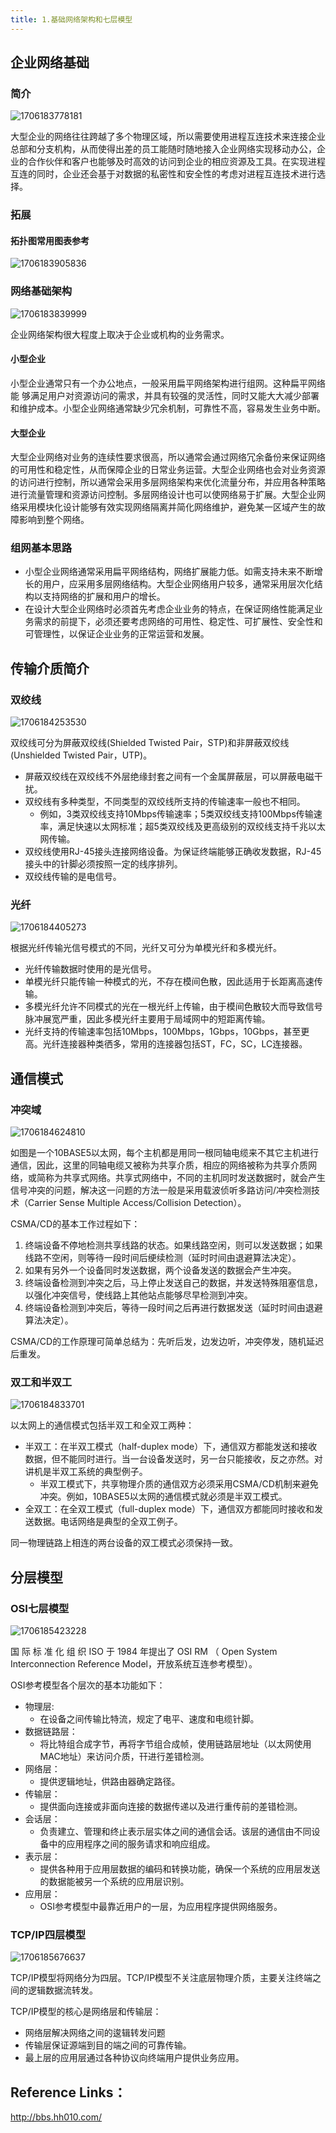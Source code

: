 ```yaml
---
title: 1.基础网络架构和七层模型
---
```

## 企业网络基础

### 简介

![1706183778181](images/1706183778181.png)

大型企业的网络往往跨越了多个物理区域，所以需要使用进程互连技术来连接企业总部和分支机构，从而使得出差的员工能随时随地接入企业网络实现移动办公，企业的合作伙伴和客户也能够及时高效的访问到企业的相应资源及工具。在实现进程互连的同时，企业还会基于对数据的私密性和安全性的考虑对进程互连技术进行选择。

### 拓展

#### 拓扑图常用图表参考

![1706183905836](images/1706183905836.png)

### 网络基础架构

![1706183839999](images/1706183839999.png)

企业网络架构很大程度上取决于企业或机构的业务需求。

#### 小型企业

小型企业通常只有一个办公地点，一般采用扁平网络架构进行组网。这种扁平网络能
够满足用户对资源访问的需求，并具有较强的灵活性，同时又能大大减少部署和维护成本。小型企业网络通常缺少冗余机制，可靠性不高，容易发生业务中断。

#### 大型企业

大型企业网络对业务的连续性要求很高，所以通常会通过网络冗余备份来保证网络的可用性和稳定性，从而保障企业的日常业务运营。大型企业网络也会对业务资源的访问进行控制，所以通常会采用多层网络架构来优化流量分布，并应用各种策略进行流量管理和资源访问控制。多层网络设计也可以使网络易于扩展。大型企业网络采用模块化设计能够有效实现网络隔离并简化网络维护，避免某一区域产生的故障影响到整个网络。

### 组网基本思路

* 小型企业网络通常采用扁平网络结构，网络扩展能力低。如需支持未来不断增长的用户，应采用多层网络结构。大型企业网络用户较多，通常采用层次化结构以支持网络的扩展和用户的增长。
* 在设计大型企业网络时必须首先考虑企业业务的特点，在保证网络性能满足业务需求的前提下，必须还要考虑网络的可用性、稳定性、可扩展性、安全性和可管理性，以保证企业业务的正常运营和发展。

## 传输介质简介

### 双绞线

![1706184253530](images/1706184253530.png)

双绞线可分为屏蔽双绞线(Shielded Twisted Pair，STP)和非屏蔽双绞线(Unshielded Twisted Pair，UTP)。

* 屏蔽双绞线在双绞线不外层绝缘封套之间有一个金属屏蔽层，可以屏蔽电磁干扰。
* 双绞线有多种类型，不同类型的双绞线所支持的传输速率一般也不相同。
  * 例如，3类双绞线支持10Mbps传输速率；5类双绞线支持100Mbps传输速率，满足快速以太网标准；超5类双绞线及更高级别的双绞线支持千兆以太网传输。
* 双绞线使用RJ-45接头连接网络设备。为保证终端能够正确收发数据，RJ-45接头中的针脚必须按照一定的线序排列。
* 双绞线传输的是电信号。

### 光纤

![1706184405273](images/1706184405273.png)

根据光纤传输光信号模式的不同，光纤又可分为单模光纤和多模光纤。

* 光纤传输数据时使用的是光信号。
* 单模光纤只能传输一种模式的光，不存在模间色散，因此适用于长距离高速传输。
* 多模光纤允许不同模式的光在一根光纤上传输，由于模间色散较大而导致信号脉冲展宽严重，因此多模光纤主要用于局域网中的短距离传输。
* 光纤支持的传输速率包括10Mbps，100Mbps，1Gbps，10Gbps，甚至更高。光纤连接器种类徆多，常用的连接器包括ST，FC，SC，LC连接器。

## 通信模式

### 冲突域

![1706184624810](images/1706184624810.png)

如图是一个10BASE5以太网，每个主机都是用同一根同轴电缆来不其它主机进行通信，因此，这里的同轴电缆又被称为共享介质，相应的网络被称为共享介质网络，或简称为共享式网络。共享式网络中，不同的主机同时发送数据时，就会产生信号冲突的问题，解决这一问题的方法一般是采用载波侦听多路访问/冲突检测技术（Carrier Sense Multiple Access/Collision Detection）。

CSMA/CD的基本工作过程如下：

1. 终端设备不停地检测共享线路的状态。如果线路空闲，则可以发送数据；如果线路不空闲，则等待一段时间后绠续检测（延时时间由退避算法决定）。
2. 如果有另外一个设备同时发送数据，两个设备发送的数据会产生冲突。
3. 终端设备检测到冲突之后，马上停止发送自己的数据，并发送特殊阻塞信息，以强化冲突信号，使线路上其他站点能够尽早检测到冲突。
4. 终端设备检测到冲突后，等待一段时间之后再进行数据发送（延时时间由退避算法决定）。

CSMA/CD的工作原理可简单总结为：先听后发，边发边听，冲突停发，随机延迟后重发。

### 双工和半双工

![1706184833701](images/1706184833701.png)

以太网上的通信模式包括半双工和全双工两种：

* 半双工：在半双工模式（half-duplex mode）下，通信双方都能发送和接收数据，但不能同时进行。当一台设备发送时，另一台只能接收，反之亦然。对讲机是半双工系统的典型例子。
  * 半双工模式下，共享物理介质的通信双方必须采用CSMA/CD机制来避免冲突。例如，10BASE5以太网的通信模式就必须是半双工模式。
* 全双工：在全双工模式（full-duplex mode）下，通信双方都能同时接收和发送数据。电话网络是典型的全双工例子。

同一物理链路上相连的两台设备的双工模式必须保持一致。

## 分层模型

### OSI七层模型

![1706185423228](images/1706185423228.png)

国 际 标 准 化 组 织 ISO 于 1984 年提出了 OSI RM （ Open System
Interconnection Reference Model，开放系统互连参考模型）。

OSI参考模型各个层次的基本功能如下：

* 物理层:
  * 在设备之间传输比特流，规定了电平、速度和电缆针脚。
* 数据链路层：
  * 将比特组合成字节，再将字节组合成帧，使用链路层地址（以太网使用MAC地址）来访问介质，幵进行差错检测。
* 网络层：
  * 提供逻辑地址，供路由器确定路径。
* 传输层：
  * 提供面向连接或非面向连接的数据传递以及进行重传前的差错检测。
* 会话层：
  * 负责建立、管理和终止表示层实体之间的通信会话。该层的通信由不同设备中的应用程序之间的服务请求和响应组成。
* 表示层：
  * 提供各种用于应用层数据的编码和转换功能，确保一个系统的应用层发送的数据能被另一个系统的应用层识别。
* 应用层：
  * OSI参考模型中最靠近用户的一层，为应用程序提供网络服务。

### TCP/IP四层模型

![1706185676637](images/1706185676637.png)

TCP/IP模型将网络分为四层。TCP/IP模型不关注底层物理介质，主要关注终端之间的逻辑数据流转发。

TCP/IP模型的核心是网络层和传输层：

* 网络层解决网络之间的逡辑转发问题
* 传输层保证源端到目的端之间的可靠传输。
* 最上层的应用层通过各种协议向终端用户提供业务应用。

## Reference Links：

http://bbs.hh010.com/
